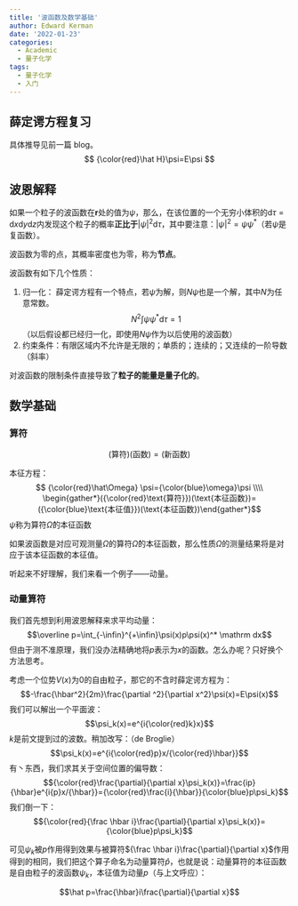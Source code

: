 ```yaml
---
title: '波函数及数学基础'
author: Edward Kerman
date: '2022-01-23'
categories:
  - Academic
  - 量子化学
tags:
  - 量子化学
  - 入门
---
```


## 薛定谔方程复习

具体推导见前一篇 blog。
$$
{\color{red}\hat H}\psi=E\psi
$$

## 波恩解释

如果一个粒子的波函数在$\mathbf r$处的值为$\psi$，那么，在该位置的一个无穷小体积的$\mathrm d\tau =\mathrm dx\mathrm dy\mathrm dz$内发现这个粒子的概率**正比于**$|\psi|^2\mathrm d\tau$，其中要注意：$|\psi|^2=\psi\psi^*$（若$\psi$是复函数）。

波函数为零的点，其概率密度也为零，称为**节点**。

波函数有如下几个性质：

1. 归一化：
   薛定谔方程有一个特点，若$\psi$为解，则$N\psi$也是一个解，其中$N$为任意常数。
   $$N^2\int\psi\psi^*\mathrm d\tau=1$$（以后假设都已经归一化，即使用$N\psi$作为以后使用的波函数）
2. 约束条件：有限区域内不允许是无限的；单质的；连续的；又连续的一阶导数（斜率）

对波函数的限制条件直接导致了**粒子的能量是量子化的**。

## 数学基础

### 算符

$$(\text{算符})(\text{函数})=(\text{新函数})$$

本征方程：
$$ {\color{red}\hat\Omega} \psi={\color{blue}\omega}\psi \\\\ \begin{gather*}({\color{red}\text{算符}})(\text{本征函数})=({\color{blue}\text{本征值}})(\text{本征函数})\end{gather*}$$
$\psi$称为算符$\hat\Omega$的本征函数

如果波函数是对应可观测量$\Omega$的算符$\hat\Omega$的本征函数，那么性质$\Omega$的测量结果将是对应于该本征函数的本征值。

听起来不好理解，我们来看一个例子——动量。

### 动量算符

我们首先想到利用波恩解释来求平均动量：
$$\overline p=\int_{-\infin}^{+\infin}\psi(x)p\psi(x)^* \mathrm dx$$
但由于测不准原理，我们没办法精确地将$p$表示为$x$的函数。怎么办呢？只好换个方法思考。

考虑一个位势$V(x)$为$0$的自由粒子，那它的不含时薛定谔方程为：
$$-\frac{\hbar^2}{2m}\frac{\partial ^2}{\partial x^2}\psi(x)=E\psi(x)$$
我们可以解出一个平面波：
$$\psi_k(x)=e^{i{\color{red}k}x}$$
$k$是前文提到过的波数。稍加改写：（de Broglie）
$$\psi_k(x)=e^{i{\color{red}p}x/{\color{red}\hbar}}$$
有丶东西，我们求其关于空间位置的偏导数：
$${\color{red}\frac{\partial}{\partial x}\psi_k(x)}=\frac{ip}{\hbar}e^{i{p}x/{\hbar}}={\color{red}\frac{i}{\hbar}}{\color{blue}p\psi_k}$$
我们倒一下：
$${\color{red}{\frac \hbar i}\frac{\partial}{\partial x}\psi_k(x)}={\color{blue}p\psi_k}$$

可见$\psi_k$被$p$作用得到效果与被算符${\frac \hbar i}\frac{\partial}{\partial x}$作用得到的相同，我们把这个算子命名为动量算符$\hat p$，也就是说：动量算符的本征函数是自由粒子的波函数$\psi_k$，本征值为动量$p$（与上文呼应）：

$$\hat p=\frac{\hbar}i\frac{\partial}{\partial x}$$